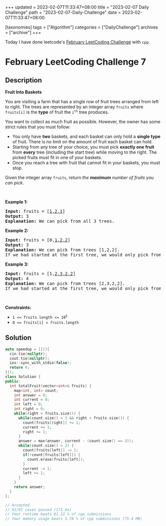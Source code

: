 +++
updated = 2023-02-07T11:33:47+08:00
title = "2023-02-07 Daily Challenge"
path = "2023-02-07-Daily-Challenge"
date = 2023-02-07T11:33:47+08:00

[taxonomies]
tags = ["Algorithm"]
categories = ["DailyChallenge"]
archives = ["archive"]
+++

Today I have done leetcode's [February LeetCoding Challenge](https://leetcode.com/problems/fruit-into-baskets/) with `cpp`.

<!-- more -->

# February LeetCoding Challenge 7

## Description

**Fruit Into Baskets**

<p>You are visiting a farm that has a single row of fruit trees arranged from left to right. The trees are represented by an integer array <code>fruits</code> where <code>fruits[i]</code> is the <strong>type</strong> of fruit the <code>i<sup>th</sup></code> tree produces.</p>

<p>You want to collect as much fruit as possible. However, the owner has some strict rules that you must follow:</p>

<ul>
	<li>You only have <strong>two</strong> baskets, and each basket can only hold a <strong>single type</strong> of fruit. There is no limit on the amount of fruit each basket can hold.</li>
	<li>Starting from any tree of your choice, you must pick <strong>exactly one fruit</strong> from <strong>every</strong> tree (including the start tree) while moving to the right. The picked fruits must fit in one of your baskets.</li>
	<li>Once you reach a tree with fruit that cannot fit in your baskets, you must stop.</li>
</ul>

<p>Given the integer array <code>fruits</code>, return <em>the <strong>maximum</strong> number of fruits you can pick</em>.</p>

<p>&nbsp;</p>
<p><strong class="example">Example 1:</strong></p>

<pre>
<strong>Input:</strong> fruits = [<u>1,2,1</u>]
<strong>Output:</strong> 3
<strong>Explanation:</strong> We can pick from all 3 trees.
</pre>

<p><strong class="example">Example 2:</strong></p>

<pre>
<strong>Input:</strong> fruits = [0,<u>1,2,2</u>]
<strong>Output:</strong> 3
<strong>Explanation:</strong> We can pick from trees [1,2,2].
If we had started at the first tree, we would only pick from trees [0,1].
</pre>

<p><strong class="example">Example 3:</strong></p>

<pre>
<strong>Input:</strong> fruits = [1,<u>2,3,2,2</u>]
<strong>Output:</strong> 4
<strong>Explanation:</strong> We can pick from trees [2,3,2,2].
If we had started at the first tree, we would only pick from trees [1,2].
</pre>

<p>&nbsp;</p>
<p><strong>Constraints:</strong></p>

<ul>
	<li><code>1 &lt;= fruits.length &lt;= 10<sup>5</sup></code></li>
	<li><code>0 &lt;= fruits[i] &lt; fruits.length</code></li>
</ul>


## Solution

``` cpp
auto speedup = [](){
  cin.tie(nullptr);
  cout.tie(nullptr);
  ios::sync_with_stdio(false);
  return 0;
}();
class Solution {
public:
  int totalFruit(vector<int>& fruits) {
    map<int, int> count;
    int answer = 0;
    int current = 0;
    int left = 0;
    int right = 0;
    while(right < fruits.size()) {
      while(count.size() < 3 && right < fruits.size()) {
        count[fruits[right]] += 1;
        current += 1;
        right += 1;
      }
      answer = max(answer, current - (count.size() == 3));
      while(count.size() > 2) {
        count[fruits[left]] -= 1;
        if(!count[fruits[left]]) {
          count.erase(fruits[left]);
        }
        current -= 1;
        left += 1;
      }
    }
    return answer;
  }
};

// Accepted
// 91/91 cases passed (171 ms)
// Your runtime beats 81.22 % of cpp submissions
// Your memory usage beats 5.78 % of cpp submissions (75.4 MB)
```
